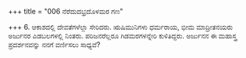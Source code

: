 +++
title = "006 ನೆರೆದುದಭ್ರದೊಳಮರ ಗಣ"

+++
6. ಆಕಾಶದಲ್ಲಿ ದೇವತೆಗಳೆಲ್ಲಾ ಸೇರಿದರು. ಋಷಿಮುನಿಗಳು ಧರ್ಮರಾಯ, ಭೀಮ ಮಾದ್ರೀತನಯರು ಅರ್ಜುನರ  ಎಡಬಲಗಳಲ್ಲಿ ನಿಂತರು. ಪರಿಜನರೆಲ್ಲರೂ ಗಿಡಮರಗಳನ್ನೇರಿ ಕುಳಿತಿದ್ದರು. ಅರ್ಜುನನ ಈ ಮಹಾಸ್ತ್ರ ಪ್ರದರ್ಶನವನ್ನು ನನಗೆ ವರ್ಣಿಸಲು ಸಾಧ್ಯವೆ?